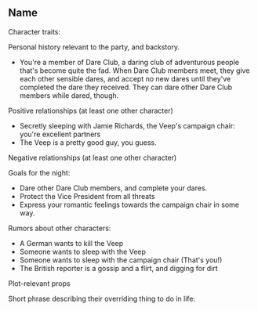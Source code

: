 ## Name

Character traits:

Personal history relevant to the party, and backstory.

- You're a member of Dare Club, a daring club of adventurous people that's become quite the fad. When Dare Club members meet, they give each other sensible dares, and accept no new dares until they've completed the dare they received. They can dare other Dare Club members while dared, though.

Positive relationships (at least one other character)

- Secretly sleeping with Jamie Richards, the Veep's campaign chair: you're excellent partners
- The Veep is a pretty good guy, you guess.

Negative relationships (at least one other character)

Goals for the night:

- Dare other Dare Club members, and complete your dares.
- Protect the Vice President from all threats
- Express your romantic feelings towards the campaign chair in some way.

Rumors about other characters:

- A German wants to kill the Veep
- Someone wants to sleep with the Veep
- Someone wants to sleep with the campaign chair (That's you!)
- The British reporter is a gossip and a flirt, and digging for dirt

Plot-relevant props

Short phrase describing their overriding thing to do in life:
